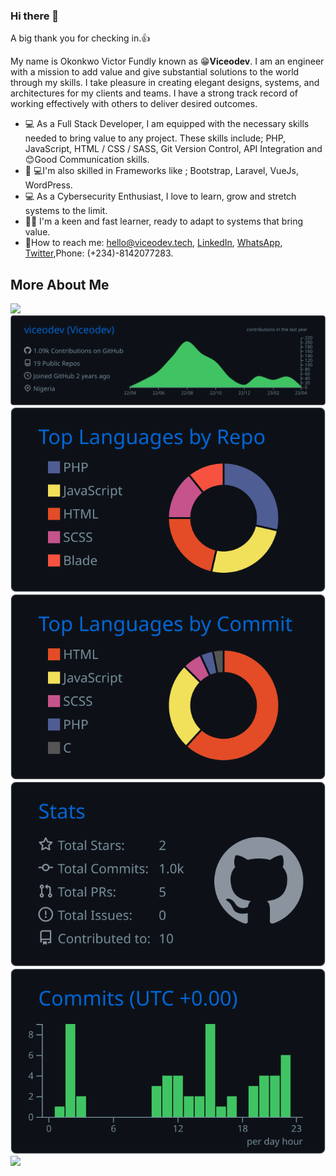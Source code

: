 ### Hi there 👋

<!--
**viceodev/viceodev** is a ✨ _special_ ✨ repository because its `README.md` (this file) appears on your GitHub profile.

Here are some ideas to get you started:

- 🔭 I’m currently working on ...
- 🌱 I’m currently learning ...
- 👯 I’m looking to collaborate on ...
- 🤔 I’m looking for help with ...
- 💬 Ask me about ...
- 📫 How to reach me: ...
- 😄 Pronouns: ...
- ⚡ Fun fact: ...
-->

A big thank you for checking in.👍

My name is Okonkwo Victor Fundly known as 😁**Viceodev**. I am an engineer with a mission to add value and give substantial solutions to the world through my skills. I take pleasure in creating elegant designs, systems, and architectures for my clients and teams. I have a strong track record of working effectively with others to deliver desired outcomes.

- 💻 As a Full Stack Developer, I am equipped with the necessary skills needed to bring value to any project. These skills include; PHP, JavaScript, HTML / CSS / SASS, Git Version Control, API Integration and 😊Good Communication skills.
- 👨‍ 💻I'm also skilled in Frameworks like ; Bootstrap, Laravel, VueJs, WordPress.
- 💻 As a Cybersecurity Enthusiast, I love to learn, grow and stretch systems to the limit.
- 🙋‍♂️ I'm a keen and fast learner, ready to adapt to systems that bring value. 
- 📲How to reach me: [hello@viceodev.tech](mailto:hello@viceodev.tech), [LinkedIn](https://www.linkedin.com/in/viceodev/), [WhatsApp](https://wa.me/message/XEC2LS6Z2IUUI1), [Twitter](https://twitter.com/viceodev),Phone: (+234)-8142077283.


## More About Me
![](http://github-profile-summary-cards.vercel.app/api/cards/profile-details?username=viceodev&theme=github_dark)
[![](https://raw.githubusercontent.com/viceodev/viceodev/master/profile-summary-card-output/github_dark/0-profile-details.svg)](https://github.com/viceodev)
[![](https://raw.githubusercontent.com/viceodev/viceodev/master/profile-summary-card-output/github_dark/1-repos-per-language.svg)](https://github.com/viceodev) [![](https://raw.githubusercontent.com/viceodev/viceodev/master/profile-summary-card-output/github_dark/2-most-commit-language.svg)](https://github.com/viceodev)
[![](https://raw.githubusercontent.com/viceodev/viceodev/master/profile-summary-card-output/github_dark/3-stats.svg)](https://github.com/viceodev) [![](https://raw.githubusercontent.com/viceodev/viceodev/master/profile-summary-card-output/github_dark/4-productive-time.svg)](https://github.com.viceodev)
![](http://github-profile-summary-cards.vercel.app/api/cards/stats?username=viceodev&theme=github-dark)
